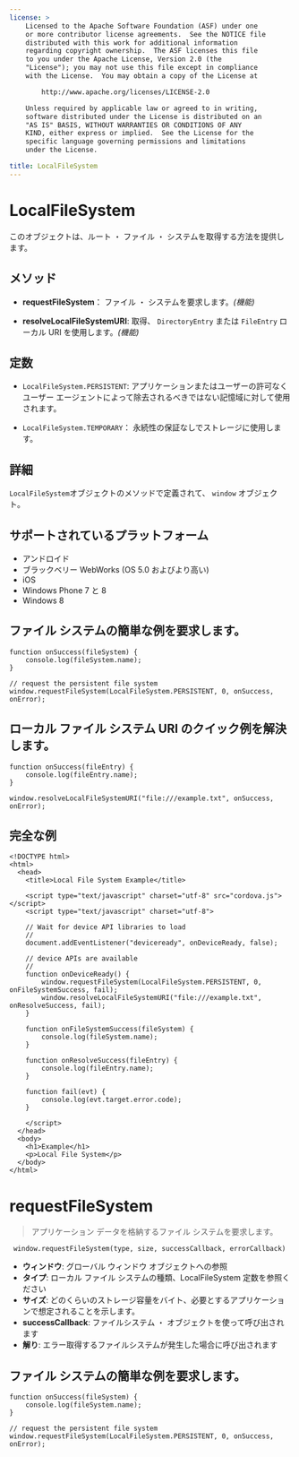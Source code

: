 ```yaml
---
license: >
    Licensed to the Apache Software Foundation (ASF) under one
    or more contributor license agreements.  See the NOTICE file
    distributed with this work for additional information
    regarding copyright ownership.  The ASF licenses this file
    to you under the Apache License, Version 2.0 (the
    "License"); you may not use this file except in compliance
    with the License.  You may obtain a copy of the License at

        http://www.apache.org/licenses/LICENSE-2.0

    Unless required by applicable law or agreed to in writing,
    software distributed under the License is distributed on an
    "AS IS" BASIS, WITHOUT WARRANTIES OR CONDITIONS OF ANY
    KIND, either express or implied.  See the License for the
    specific language governing permissions and limitations
    under the License.

title: LocalFileSystem
---
```


# LocalFileSystem

このオブジェクトは、ルート ・ ファイル ・ システムを取得する方法を提供します。

## メソッド

*   **requestFileSystem**： ファイル ・ システムを要求します。*(機能)*

*   **resolveLocalFileSystemURI**: 取得、 `DirectoryEntry` または `FileEntry` ローカル URI を使用します。*(機能)*

## 定数

*   `LocalFileSystem.PERSISTENT`: アプリケーションまたはユーザーの許可なくユーザー エージェントによって除去されるべきではない記憶域に対して使用されます。

*   `LocalFileSystem.TEMPORARY`： 永続性の保証なしでストレージに使用します。

## 詳細

`LocalFileSystem`オブジェクトのメソッドで定義されて、 `window` オブジェクト。

## サポートされているプラットフォーム

*   アンドロイド
*   ブラックベリー WebWorks (OS 5.0 およびより高い)
*   iOS
*   Windows Phone 7 と 8
*   Windows 8

## ファイル システムの簡単な例を要求します。

    function onSuccess(fileSystem) {
        console.log(fileSystem.name);
    }
    
    // request the persistent file system
    window.requestFileSystem(LocalFileSystem.PERSISTENT, 0, onSuccess, onError);
    

## ローカル ファイル システム URI のクイック例を解決します。

    function onSuccess(fileEntry) {
        console.log(fileEntry.name);
    }
    
    window.resolveLocalFileSystemURI("file:///example.txt", onSuccess, onError);
    

## 完全な例

    <!DOCTYPE html>
    <html>
      <head>
        <title>Local File System Example</title>
    
        <script type="text/javascript" charset="utf-8" src="cordova.js"></script>
        <script type="text/javascript" charset="utf-8">
    
        // Wait for device API libraries to load
        //
        document.addEventListener("deviceready", onDeviceReady, false);
    
        // device APIs are available
        //
        function onDeviceReady() {
            window.requestFileSystem(LocalFileSystem.PERSISTENT, 0, onFileSystemSuccess, fail);
            window.resolveLocalFileSystemURI("file:///example.txt", onResolveSuccess, fail);
        }
    
        function onFileSystemSuccess(fileSystem) {
            console.log(fileSystem.name);
        }
    
        function onResolveSuccess(fileEntry) {
            console.log(fileEntry.name);
        }
    
        function fail(evt) {
            console.log(evt.target.error.code);
        }
    
        </script>
      </head>
      <body>
        <h1>Example</h1>
        <p>Local File System</p>
      </body>
    </html>
    

# requestFileSystem

> アプリケーション データを格納するファイル システムを要求します。

     window.requestFileSystem(type, size, successCallback, errorCallback)
    

*   **ウィンドウ**: グローバル ウィンドウ オブジェクトへの参照
*   **タイプ**: ローカル ファイル システムの種類、LocalFileSystem 定数を参照ください
*   **サイズ**: どのくらいのストレージ容量をバイト、必要とするアプリケーションで想定されることを示します。
*   **successCallback**: ファイルシステム ・ オブジェクトを使って呼び出されます
*   **解り**: エラー取得するファイルシステムが発生した場合に呼び出されます

## ファイル システムの簡単な例を要求します。

    function onSuccess(fileSystem) {
        console.log(fileSystem.name);
    }
    
    // request the persistent file system
    window.requestFileSystem(LocalFileSystem.PERSISTENT, 0, onSuccess, onError);